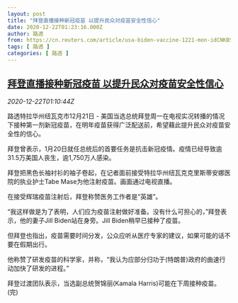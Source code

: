 ```yaml
---
layout: post
title: "拜登直播接种新冠疫苗 以提升民众对疫苗安全性信心"
date: 2020-12-22T01:23:16.000Z
author: 路透
from: https://cn.reuters.com/article/usa-biden-vaccine-1221-mon-idCNKBS28W037
tags: [ 路透 ]
categories: [ 路透 ]
---
```

<!--1608600196000-->
[拜登直播接种新冠疫苗 以提升民众对疫苗安全性信心](https://cn.reuters.com/article/usa-biden-vaccine-1221-mon-idCNKBS28W037)
------

<div>
<div><i>2020-12-22T01:10:44Z</i></div><p>路透特拉华州纽瓦克市12月21日 - 美国当选总统拜登周一在电视实况转播的情况下接种第一剂新冠疫苗，在明年疫苗获得广泛配送前，希望藉此提升民众对疫苗安全性的信心。</p><p>拜登曾表示，1月20日就任总统后的首要任务是抗击新冠疫情。疫情已经导致逾31.5万美国人丧生，逾1,750万人感染。</p><p>拜登把黑色长袖衬衫的袖子卷起，在记者面前接受特拉华州纽瓦克克里斯蒂安娜医院的执业护士Tabe Mase为他注射疫苗。画面通过电视直播。</p><p>在接受辉瑞疫苗注射后，拜登称赞医务工作者是“英雄”。</p><p>“我这样做是为了表明，人们应为疫苗注射做好准备。没有什么可担心的，”拜登表示，他的妻子Jill Biden站在身旁。Jill Biden稍早已接种了疫苗。</p><p>但拜登也指出，疫苗需要时间分发，公众应听从医疗专家的建议，如果可能的话不要在假期出行。</p><p>他称赞了研发疫苗的科学家，并称，“我认为应部分归功于(特朗普)政府的曲速行动加快了研发的进程。”</p><p>拜登过渡团队表示，当选副总统贺锦丽(Kamala Harris)可能在下周接种疫苗。(完)</p>
</div>
